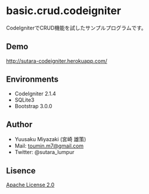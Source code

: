 # basic.crud.codeigniter

CodeIgniterでCRUD機能を試したサンプルプログラムです。

## Demo
http://sutara-codeigniter.herokuapp.com/

## Environments
- CodeIgniter 2.1.4
- SQLite3
- Bootstrap 3.0.0

## Author
- Yuusaku Miyazaki (宮崎 雄策)
- Mail: toumin.m7@gmail.com
- Twitter: @sutara_lumpur

## Lisence
[Apache License 2.0](http://www.apache.org/licenses/LICENSE-2.0)
